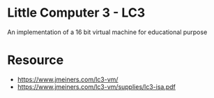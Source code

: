 # Little Computer 3 - LC3
An implementation of a 16 bit virtual machine for educational purpose

# Resource
- https://www.jmeiners.com/lc3-vm/
- https://www.jmeiners.com/lc3-vm/supplies/lc3-isa.pdf
